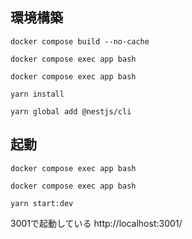 ## 環境構築
```
docker compose build --no-cache
```
```
docker compose exec app bash
```
```
docker compose exec app bash
```
```
yarn install
```
```
yarn global add @nestjs/cli
```


## 起動
```
docker compose exec app bash
```
```
docker compose exec app bash
```
```
yarn start:dev
```

3001で起動している
http://localhost:3001/